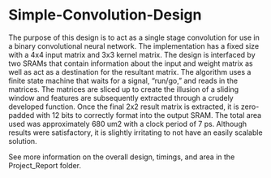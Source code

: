 # Simple-Convolution-Design

The purpose of this design is to act as a single stage convolution for use in a binary convolutional neural network. The implementation has a fixed size with a 4x4 input matrix and 3x3 kernel matrix. The design is interfaced by two SRAMs that contain information about the input and weight matrix as well as act as a destination for the resultant matrix. The algorithm uses a finite state machine that waits for a signal, “run/go,” and reads in the matrices. The matrices are sliced up to create the illusion of a sliding window and features are subsequently extracted through a crudely developed function. Once the final 2x2 result matrix is extracted, it is zero-padded with 12 bits to correctly format into the output SRAM. The total area used was approximately 680 um2 with a clock period of 7 ps. Although results were satisfactory, it is slightly irritating to not have an easily scalable solution. 

See more information on the overall design, timings, and area in the Project_Report folder.
